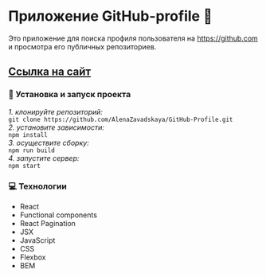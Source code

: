 # Приложение GitHub-profile :man:

Это приложение для поиска профиля пользователя на https://github.com и просмотра его публичных репозиториев.

## [Ссылка на сайт](https://github-profile-chi.vercel.app/)

### :rocket: Установка и запуск проекта

_1. клонируйте репозиторий:_<br/>
`git clone https://github.com/AlenaZavadskaya/GitHub-Profile.git`<br/>
_2. установите зависимости:_<br/>
`npm install`<br/>
_3. осуществите сборку:_<br/>
`npm run build`<br/>
_4. запустите сервер:_<br/>
`npm start`<br/>

### :computer: Технологии

- React
- Functional components
- React Pagination
- JSX
- JavaScript
- CSS
- Flexbox
- BEM
